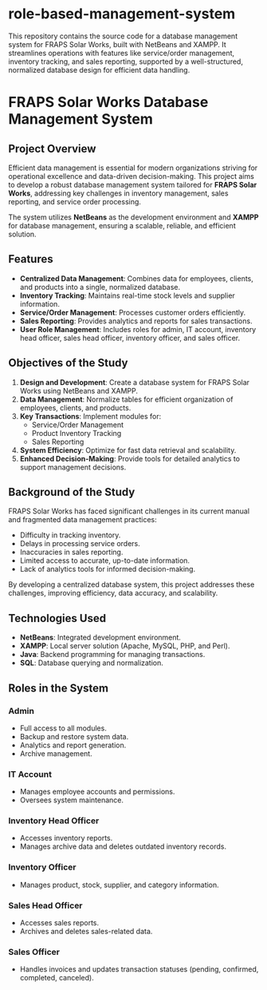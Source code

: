 # role-based-management-system
This repository contains the source code for a database management system for FRAPS Solar Works, built with NetBeans and XAMPP. It streamlines operations with features like service/order management, inventory tracking, and sales reporting, supported by a well-structured, normalized database design for efficient data handling.


# FRAPS Solar Works Database Management System

## Project Overview
Efficient data management is essential for modern organizations striving for operational excellence and data-driven decision-making. This project aims to develop a robust database management system tailored for **FRAPS Solar Works**, addressing key challenges in inventory management, sales reporting, and service order processing. 

The system utilizes **NetBeans** as the development environment and **XAMPP** for database management, ensuring a scalable, reliable, and efficient solution.

## Features
- **Centralized Data Management**: Combines data for employees, clients, and products into a single, normalized database.
- **Inventory Tracking**: Maintains real-time stock levels and supplier information.
- **Service/Order Management**: Processes customer orders efficiently.
- **Sales Reporting**: Provides analytics and reports for sales transactions.
- **User Role Management**: Includes roles for admin, IT account, inventory head officer, sales head officer, inventory officer, and sales officer.

## Objectives of the Study
1. **Design and Development**: Create a database system for FRAPS Solar Works using NetBeans and XAMPP.
2. **Data Management**: Normalize tables for efficient organization of employees, clients, and products.
3. **Key Transactions**: Implement modules for:
   - Service/Order Management
   - Product Inventory Tracking
   - Sales Reporting
4. **System Efficiency**: Optimize for fast data retrieval and scalability.
5. **Enhanced Decision-Making**: Provide tools for detailed analytics to support management decisions.

## Background of the Study
FRAPS Solar Works has faced significant challenges in its current manual and fragmented data management practices:
- Difficulty in tracking inventory.
- Delays in processing service orders.
- Inaccuracies in sales reporting.
- Limited access to accurate, up-to-date information.
- Lack of analytics tools for informed decision-making.

By developing a centralized database system, this project addresses these challenges, improving efficiency, data accuracy, and scalability.

## Technologies Used
- **NetBeans**: Integrated development environment.
- **XAMPP**: Local server solution (Apache, MySQL, PHP, and Perl).
- **Java**: Backend programming for managing transactions.
- **SQL**: Database querying and normalization.

## Roles in the System
### Admin
- Full access to all modules.
- Backup and restore system data.
- Analytics and report generation.
- Archive management.

### IT Account
- Manages employee accounts and permissions.
- Oversees system maintenance.

### Inventory Head Officer
- Accesses inventory reports.
- Manages archive data and deletes outdated inventory records.

### Inventory Officer
- Manages product, stock, supplier, and category information.

### Sales Head Officer
- Accesses sales reports.
- Archives and deletes sales-related data.

### Sales Officer
- Handles invoices and updates transaction statuses (pending, confirmed, completed, canceled).


